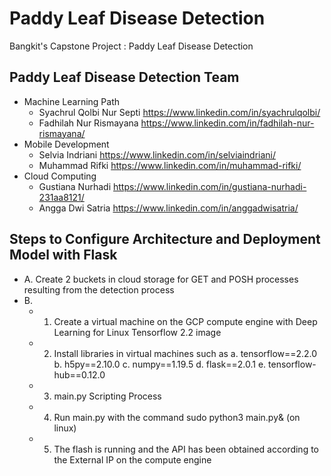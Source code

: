 # Paddy Leaf Disease Detection
Bangkit's Capstone Project : Paddy Leaf Disease Detection
## Paddy Leaf Disease Detection Team
* Machine Learning Path
	* Syachrul Qolbi Nur Septi https://www.linkedin.com/in/syachrulqolbi/
	* Fadhilah Nur Rismayana https://www.linkedin.com/in/fadhilah-nur-rismayana/
* Mobile Development
	* Selvia Indriani https://www.linkedin.com/in/selviaindriani/
	* Muhammad Rifki https://www.linkedin.com/in/muhammad-rifki/
* Cloud Computing
    * Gustiana Nurhadi https://www.linkedin.com/in/gustiana-nurhadi-231aa8121/
	* Angga Dwi Satria https://www.linkedin.com/in/anggadwisatria/

## Steps to Configure Architecture and Deployment Model with Flask 
* A. Create 2 buckets in cloud storage for GET and POSH processes resulting from the detection process
* B. 
   *  1. Create a virtual machine on the GCP compute engine with Deep Learning for Linux Tensorflow 2.2 image
   *  2. Install libraries in virtual machines such as
      a. tensorflow==2.2.0
      b. h5py==2.10.0
      c. numpy==1.19.5
      d. flask==2.0.1
      e. tensorflow-hub==0.12.0
   *  3. main.py Scripting Process
   *  4. Run main.py with the command sudo python3 main.py& (on linux)
   *  5. The flash is running and the API has been obtained according to the External IP on the compute engine
